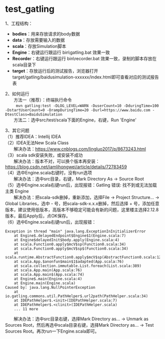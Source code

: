 # test_gatling

1、工程结构：
- **bodies**：用来存放请求的body数据
- **data**：存放需要输入的数据
- **scala**：存放Simulation脚本
- **Engine**：右键运行跟运行 bin\gatling.bat 效果一致
- **Recorde**r：右键运行跟运行 bin\recorder.bat 效果一致，录制的脚本存放在scala目录下
- **target**：存放运行后的测试报告，浏览器打开target/gatling/baidusimulation-xxxxxx/index.html即可查看对应的测试报告表

2、如何运行  
&emsp;&emsp;方法一（推荐）：终端执行命令  
&emsp;&emsp;` mvn gatling:test -DLOG_LEVEL=WARN -DuserCount=10 -DduringTime=100 -DstartUserCount=0 -DrampDuringTime=20 -Durl=https://www.baidu.com -DtestClass=BaiduSimulation`  
&emsp;&emsp;方法二：选中src/test/scala下面的Engine，右键，Run 'Engine'  

3、其它问题  
（1）推荐IDEA：Intellij IDEA  
（2）IDEA无法New Scala Class  
&emsp;&emsp;解决办法：https://www.cnblogs.com/lingluo2017/p/8673243.html  
（3）scala sdk安装失败，或安装不成功  
&emsp;&emsp;解决办法：版本不对，可以换个版本再安装：https://blog.csdn.net/iamlihongwei/article/details/72783459  
（4）选中Engine.scala右键时，没有run选项  
&emsp;&emsp;解决办法：选中src目录，右键，Mark Directory As → Source Root  
（5）选中Engine.scala右键run后，出现报错：Gatling 错误: 找不到或无法加载主类 Engine  
&emsp;&emsp;解决办法：把scala-sdk删掉，重新添加，选择File → Project Structure... → Global Libraries，选中 - 号，把scala-sdk-x.x.x删掉，然后选择 + 号，添加任意版本，建议使用低版本，高版本不够稳定可能会有新的问题，这里楼主选择2.12.8版本，最后Apply后，点OK保存。  
（6）选中Engine.scala右键run后，出现报错：  
```
Exception in thread "main" java.lang.ExceptionInInitializerError
	at Engine$.delayedEndpoint$Engine$1(Engine.scala:7)
	at Engine$delayedInit$body.apply(Engine.scala:4)
	at scala.Function0.apply$mcV$sp(Function0.scala:34)
	at scala.Function0.apply$mcV$sp$(Function0.scala:34)
	at scala.runtime.AbstractFunction0.apply$mcV$sp(AbstractFunction0.scala:12)
	at scala.App.$anonfun$main$1$adapted(App.scala:76)
	at scala.collection.immutable.List.foreach(List.scala:389)
	at scala.App.main(App.scala:76)
	at scala.App.main$(App.scala:74)
	at Engine$.main(Engine.scala:4)
	at Engine.main(Engine.scala)
Caused by: java.lang.NullPointerException
	at io.gatling.commons.util.PathHelper$.url2path(PathHelper.scala:34)
	at IDEPathHelper$.<init>(IDEPathHelper.scala:7)
	at IDEPathHelper$.<clinit>(IDEPathHelper.scala)
	... 11 more
```
&emsp;&emsp;解决办法：选中src目录右键，选择Mark Directory as... → Unmark as Sources Root，然后再选中scala目录右键，选择Mark Directory as... → Test Sources Root。再次run一下Engine.scala即可。
